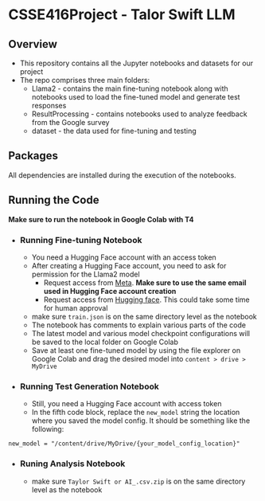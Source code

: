 # CSSE416Project - Talor Swift LLM

## Overview
* This repository contains all the Jupyter notebooks and datasets for our project
* The repo comprises three main folders:
  * Llama2 - contains the main fine-tuning notebook along with notebooks used to load the fine-tuned model and generate test responses
  * ResultProcessing - contains notebooks used to analyze feedback from the Google survey
  * dataset - the data used for fine-tuning and testing
  
## Packages
All dependencies are installed during the execution of the notebooks.


## Running the Code
**Make sure to run the notebook in Google Colab with T4**

* ### Running Fine-tuning Notebook
  * You need a Hugging Face account with an access token
  * After creating a Hugging Face account, you need to ask for permission for the Llama2 model
    *   Request access from [Meta](https://ai.meta.com/resources/models-and-libraries/llama-downloads/). **Make sure to use the same email used in Hugging Face account creation**
    *   Request access from [Hugging face](https://huggingface.co/meta-llama/Llama-2-7b-hf). This could take some time for human approval
  * make sure `train.json` is on the same directory level as the notebook
  * The notebook has comments to explain various parts of the code
  * The latest model and various model checkpoint configurations will be saved to the local folder on Google Colab
  * Save at least one fine-tuned model by using the file explorer on Google Colab and drag the desired model into `content > drive > MyDrive`

* ### Running Test Generation Notebook
  * Still, you need a Hugging Face account with access token
  * In the fifth code block, replace the `new_model` string the location where you saved the model config. It should be something like the following:
```
new_model = "/content/drive/MyDrive/{your_model_config_location}"
```

* ### Runing Analysis Notebook
  * make sure `Taylor Swift or AI_.csv.zip` is on the same directory level as the notebook
  
